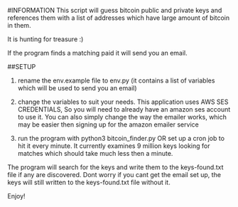 #INFORMATION
This script will guess bitcoin public and private keys and
references them with a list of addresses which have large amount of bitcoin in them.

It is hunting for treasure :)

If the program finds a matching paid it will send you an email.


##SETUP

1) rename the env.example file to env.py (it contains a list of variables which will be used to send you an email)

2) change the variables to suit your needs. This application uses AWS SES CREDENTIALS, So you will need to already have an amazon ses account to use it. You can also simply change the way the emailer works,
which may be easier then signing up for the amazon emailer service

3) run the program with python3 bitcoin_finder.py OR set up a cron job to hit it every minute. It currently examines 9 million keys looking for matches which should take much less then a minute.

The program will search for the keys and write them to the keys-found.txt file if any are discovered.
Dont worry if you cant get the email set up, the keys will still written to the keys-found.txt file without it.

Enjoy!
